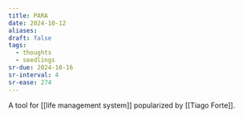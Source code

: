 ```yaml
---
title: PARA
date: 2024-10-12
aliases: 
draft: false
tags:
  - thoughts
  - seedlings
sr-due: 2024-10-16
sr-interval: 4
sr-ease: 274
---
```

A tool for [[life management system]] popularized by [[Tiago Forte]].